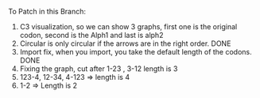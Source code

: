 To Patch in this Branch:
1. C3 visualization, so we can show 3 graphs, first one is the original codon, second is the Alph1 and last is alph2
2. Circular is only circular if the arrows are in the right order. DONE
3. Import fix, when you import, you take the default length of the codons. DONE
4. Fixing the graph, cut after 1-23 ,  3-12 length is 3
5. 123-4, 12-34, 4-123 => length is 4
6. 1-2 => Length is 2